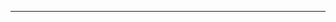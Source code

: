 <!--
CO_OP_TRANSLATOR_METADATA:
{
  "original_hash": "49981bca8da6f4e2bf28665b69862fdb",
  "translation_date": "2025-08-28T20:57:26+00:00",
  "source_file": "README.md",
  "language_code": "da"
}
-->


---

